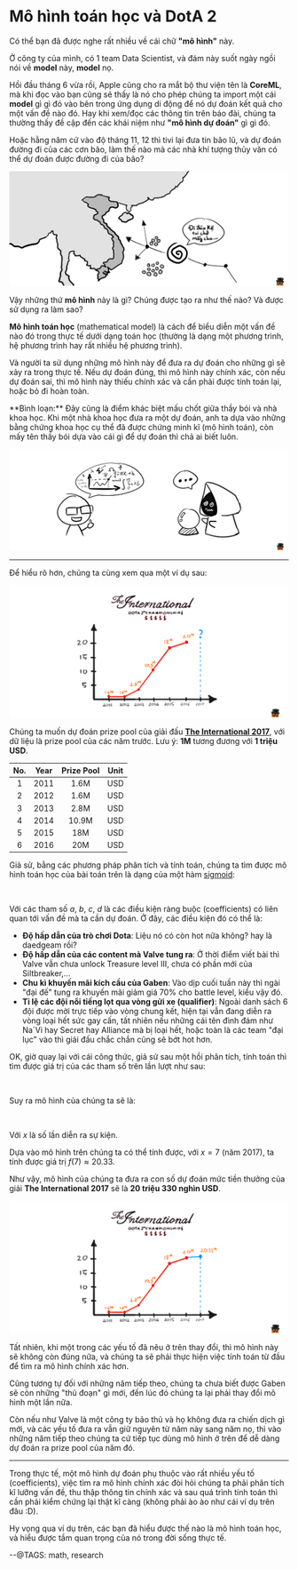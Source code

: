 # Mô hình toán học và DotA 2

Có thể bạn đã được nghe rất nhiều về cái chữ **"mô hình"** này.

Ở công ty của mình, có 1 team Data Scientist, và đám này suốt ngày ngồi nói về **model** này, **model** nọ.

Hồi đầu tháng 6 vừa rồi, Apple cũng cho ra mắt bộ thư viện tên là **CoreML**, mà khi đọc vào bạn cũng sẽ thấy là nó cho phép chúng ta import một cái **model** gì gì đó vào bên trong ứng dụng di động để nó dự đoán kết quả cho một vấn đề nào đó. 
Hay khi xem/đọc các thông tin trên báo đài, chúng ta thường thấy đề cập đến các khái niệm như **"mô hình dự đoán"** gì gì đó.

Hoặc hằng năm cứ vào độ tháng 11, 12 thì tivi lại đưa tin bão lũ, và dự đoán đường đi của các cơn bão, làm thế nào mà các nhà khí tượng thủy văn có thể dự đoán được đường đi của bão?

![](img/hurricane-prediction.png)

Vậy những thứ **mô hình** này là gì? Chúng được tạo ra như thế nào? Và được sử dụng ra làm sao?

**Mô hình toán học** (mathematical model) là cách để biểu diễn một vấn đề nào đó trong thực tế dưới dạng toán học (thường là dạng một phương trình, hệ phương trình hay rất nhiều hệ phương trình).

Và người ta sử dụng những mô hình này để đưa ra dự đoán cho những gì sẽ xảy ra trong thực tế. Nếu dự đoán đúng, thì mô hình này chính xác, còn nếu dự đoán sai, thì mô hình này thiếu chính xác và cần phải được tính toán lại, hoặc bỏ đi hoàn toàn.

<div class="box-orange padding-15">
**Bình loạn:** Đây cũng là điểm khác biệt mấu chốt giữa thầy bói và nhà khoa học. Khi một nhà khoa học đưa ra một dự đoán, anh ta dựa vào những bằng chứng khoa học cụ thể đã được chứng minh kĩ (mô hình toán), còn mấy tên thầy bói dựa vào cái gì để dự đoán thì chả ai biết luôn.
</div>

![](img/scientist-vs-fortune-teller.png)

---

Để hiểu rõ hơn, chúng ta cùng xem qua một ví dụ sau: 

![](img/dota-prize-prediction.png)

Chúng ta muốn dự đoán prize pool của giải đấu [**The International 2017**](http://www.dota2.com/international/battlepass), với dữ liệu là prize pool của các năm trước. Lưu ý: **1M** tương đương với **1 triệu USD**.

| No. | Year | Prize Pool | Unit |
|:---:|:----:|:----------:|:----:|
|1| 2011 | 1.6M | USD |
|2| 2012 | 1.6M | USD |
|3| 2013 | 2.8M | USD |
|4| 2014 | 10.9M | USD |
|5| 2015 | 18M | USD |
|6| 2016 | 20M | USD |

Giả sử, bằng các phương pháp phân tích và tính toán, chúng ta tìm được mô hình toán học của bài toán trên là dạng của một hàm [sigmoid](https://en.wikipedia.org/wiki/Sigmoid_function):

<math>
\displaystyle{f(x) = d + \frac{a - d}{1 + \Big(\displaystyle\frac{x}{c}\Big)^b}}
</math>

Với các tham số $a$, $b$, $c$, $d$ là các điều kiện ràng buộc (coefficients) có liên quan tới vấn đề mà ta cần dự đoán. Ở đây, các điều kiện đó có thể là: 

- **Độ hấp dẫn của trò chơi Dota**: Liệu  nó có còn hot nữa không? hay là daedgeam rồi?
- **Độ hấp dẫn của các content mà Valve tung ra**: Ở thời điểm viết bài thì Valve vẫn chưa unlock Treasure level III, chưa có phần mới của Siltbreaker,...
- **Chu kì khuyến mãi kích cầu của Gaben**: Vào dịp cuối tuần này thì ngài "đại đế" tung ra khuyến mãi giảm giá 70% cho battle level, kiểu vậy đó. 
- **Tỉ lệ các đội nổi tiếng lọt qua vòng gửi xe (qualifier)**: Ngoài danh sách 6 đội được mời trực tiếp vào vòng chung kết, hiện tại vẫn đang diễn ra vòng loại hết sức gay cấn, tất nhiên nếu những cái tên đình đám như Na`Vi hay Secret hay Alliance mà bị loại hết, hoặc toàn là các team "đại lục" vào thì giải đấu chắc chắn cũng sẽ bớt hot hơn.

OK, giờ quay lại với cái công thức, giả sử sau một hồi phân tích, tính toán thì tìm được giá trị của các tham số trên lần lượt như sau:

<math>
\begin{align}
a & = 1.550568  \\
b & = 8.84699   \\
c & = 4.015717  \\
d & = 20.46788
\end{align}
</math>

Suy ra mô hình của chúng ta sẽ là:

<math>
\displaystyle{f(x) = 20.46788 + \frac{1.550568 - 20.46788}{1 + \Big(\displaystyle\frac{x}{4.015717}\Big)^{8.84699}}}
</math>

Với $x$ là số lần diễn ra sự kiện.

Dựa vào mô hình trên chúng ta có thể tính được, với $x = 7$ (năm 2017), ta tính được giá trị $f(7) \approx 20.33$.

Như vậy, mô hình của chúng ta đưa ra con số dự đoán mức tiền thưởng của giải **The International 2017** sẽ là **20 triệu 330 nghìn USD**.

![](img/dota-prize-prediction-2017.png)

Tất nhiên, khi một trong các yếu tố đã nêu ở trên thay đổi, thì mô hình này sẽ không còn đúng nữa, và chúng ta sẽ phải thực hiện việc tính toán từ đầu để tìm ra mô hình chính xác hơn.

Cũng tương tự đối với những năm tiếp theo, chúng ta chưa biết được Gaben sẽ còn những "thủ đoạn" gì mới, đến lúc đó chúng ta lại phải thay đổi mô hình một lần nữa.

Còn nếu như Valve là một công ty bảo thủ và họ không đưa ra chiến dịch gì mới, và các yếu tố đưa ra vẫn giữ nguyên từ năm này sang năm nọ, thì vào những năm tiếp theo chúng ta cứ tiếp tục dùng mô hình ở trên để dễ dàng dự đoán ra prize pool của năm đó.

---

Trong thực tế, một mô hình dự đoán phụ thuộc vào rất nhiều yếu tố (coefficients), việc tìm ra mô hình chính xác đòi hỏi chúng ta phải phân tích kĩ lưỡng vấn đề, thu thập thông tin chính xác và sau quá trình tính toán thì cần phải kiểm chứng lại thật kĩ càng (không phải ào ào như cái ví dụ trên đâu :D).

Hy vọng qua ví dụ trên, các bạn đã hiểu được thế nào là mô hình toán học, và hiểu được tầm quan trọng của nó trong đời sống thực tế.

--@TAGS: math, research
